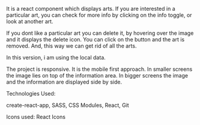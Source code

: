 
It is a react component which  displays arts.
If you are interested in a particular art, you can check for more info by clicking on the info toggle, or look at another art.

If you dont like a particular art you can delete it, by hovering over the image and it displays the delete icon. You can
click on the button and the art is removed. And, this way we can get rid of all the arts. 

In this version, i am using the local data.

The project is responsive. It is the mobile first approach. In smaller screens the image lies on top of the information
area. In bigger screens the image and the information are displayed side by side.

Technologies Used:

create-react-app, SASS, CSS Modules, React, Git

Icons used: React Icons
